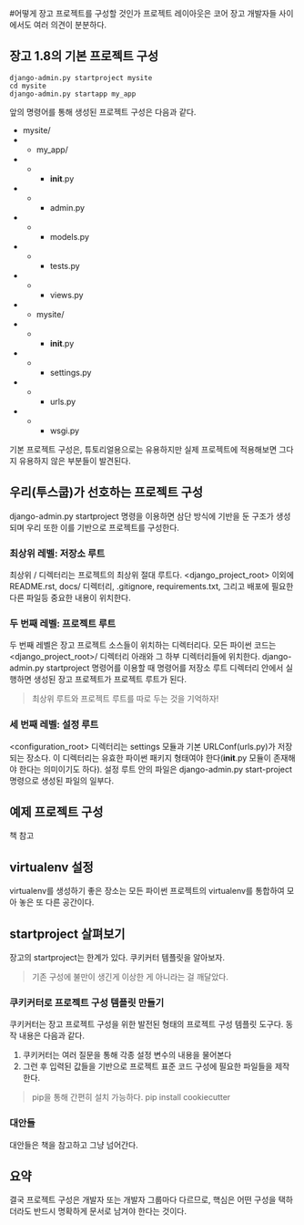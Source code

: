 #어떻게 장고 프로젝트를 구성할 것인가
프로젝트 레이아웃은 코어 장고 개발자들 사이에서도 여러 의견이 분분하다.

## 장고 1.8의 기본 프로젝트 구성
```
django-admin.py startproject mysite
cd mysite
django-admin.py startapp my_app
```
앞의 명령어를 통해 생성된 프로젝트 구성은 다음과 같다.

- mysite/
- - my_app/
- - - __init__.py
- - - admin.py
- - - models.py
- - - tests.py
- - - views.py
- - mysite/
- - - __init__.py
- - - settings.py
- - - urls.py
- - - wsgi.py

기본 프로젝트 구성은, 튜토리얼용으로는 유용하지만 실제 프로젝트에 적용해보면 그다지 유용하지 않은 부분들이 발견된다.

## 우리(투스쿱)가 선호하는 프로젝트 구성
django-admin.py startproject 명령을 이용하면 삼단 방식에 기반을 둔 구조가 생성되며 우리 또한 이를 기반으로 프로젝트를 구성한다.

### 최상위 레벨: 저장소 루트
최상위 <repository-root>/ 디렉터리는 프로젝트의 최상위 절대 루트다. <django_project_root> 이외에 README.rst, docs/ 디렉터리, .gitignore, requirements.txt, 그리고 배포에 필요한 다른 파일등 중요한 내용이 위치한다.

### 두 번째 레벨: 프로젝트 루트
두 번째 레벨은 장고 프로젝트 소스들이 위치하는 디렉터리다. 모든 파이썬 코드는 <django_project_root>/ 디렉터리 아래와 그 하부 디렉터리들에 위치한다. django-admin.py startproject 명령어를 이용할 때 명령어를 저장소 루트 디렉터리 안에서 실행하면 생성된 장고 프로젝트가 프로젝트 루트가 된다.
> 최상위 루트와 프로젝트 루트를 따로 두는 것을 기억하자!

### 세 번째 레벨: 설정 루트
<configuration_root> 디렉터리는 settings 모듈과 기본 URLConf(urls.py)가 저장되는 장소다. 이 디렉터리는 유효한 파이썬 패키지 형태여야 한다(__init__.py 모듈이 존재해야 한다는 의미이기도 하다).
설정 루트 안의 파일은 django-admin.py start-project 명령으로 생성된 파일의 일부다.

## 예제 프로젝트 구성
책 참고

## virtualenv 설정
virtualenv를 생성하기 좋은 장소는 모든 파이썬 프로젝트의 virtualenv를 통합하여 모아 놓은 또 다른 공간이다.

## startproject 살펴보기
장고의 startproject는 한계가 있다. 쿠키커터 템플릿을 알아보자.
> 기존 구성에 불만이 생긴게 이상한 게 아니라는 걸 깨달았다.

### 쿠키커터로 프로젝트 구성 템플릿 만들기
쿠키커터는 장고 프로젝트 구성을 위한 발전된 형태의 프로젝트 구성 템플릿 도구다.
동작 내용은 다음과 같다.
1. 쿠키커터는 여러 질문을 통해 각종 설정 변수의 내용을 물어본다
2. 그런 후 입력된 값들을 기반으로 프로젝트 표준 코드 구성에 필요한 파일들을 제작한다.
> pip을 통해 간편히 설치 가능하다. pip install cookiecutter

### 대안들
대안들은 책을 참고하고 그냥 넘어간다.

## 요약
결국 프로젝트 구성은 개발자 또는 개발자 그룹마다 다르므로, 핵심은 어떤 구성을 택하더라도 반드시 명확하게 문서로 남겨야 한다는 것이다.

